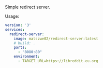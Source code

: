 Simple redirect server.

Usage:
```yml
version: '3'
services:
  redirect-server:
    image: matszwe02/redirect-server:latest
    # build: .
    ports:
      - "8080:80"
    environment:
      - TARGET_URL=https://libreddit.eu.org
```